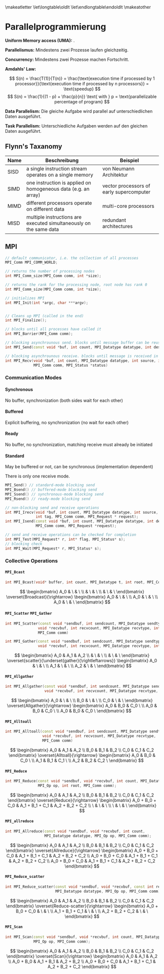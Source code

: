 \makeatletter
\let\longtable\oldlt
\let\endlongtable\endoldlt
\makeatother

# Parallelprogrammierung

**Uniform Memory access (UMA):** .

**Parallelismus:** Mindestens zwei Prozesse laufen gleichzeitig.

**Concurrency:** Mindestens zwei Prozesse machen Fortschritt.

**Amdahls' Law:**

$$
S(n) = \frac{T(1)}{T(n)} = \frac{\text{execution time if processed by 1 processor}}{\text{execution time if processed by n processors}} = \text{speedup}
$$
$$
S(n) = \frac{1}{(1 - p) + \frac{p}{n}} \text{ with } p = \text{parallelizable percentage of program}
$$

**Data Parallelism:** Die gleiche Aufgabe wird parallel auf unterschiedlichen Daten ausgeführt.

**Task Parallelism:** Unterschiedliche Aufgaben werden auf den gleichen Daten ausgeführt.

## Flynn's Taxanomy

| Name | Beschreibung | Beispiel |
|------|--------------|----------|
| SISD | a single instruction stream operates on a single memory              | von Neumann Architektur |
| SIMD | one instruction is applied on homogeneous data (e.g. an array) | vector processors of early supercomputer |
| MIMD | different processors operate on different data | multi-core processors |
| MISD | multiple instructions are executed simultaneously on the same data | redundant architectures |

## MPI

```cpp
// default communicator, i.e. the collection of all processes
MPI_Comm MPI_COMM_WORLD;

// returns the number of processing nodes
int MPI_Comm_size(MPI_Comm comm, int *size);

// returns the rank for the processing node, root node has rank 0
int MPI_Comm_size(MPI_Comm comm, int *size);

// initializes MPI
int MPI_Init(int *argc, char ***argv);


// Cleans up MPI (called in the end)
int MPI_Finalize();

// blocks until all processes have called it
int MPI_Barrier(MPI_Comm comm);

// blocking asynchrounous send. blocks until message buffer can be reused, i.e. message has been received.
int MPI_Send(const void *buf, int count, MPI_Datatype datatype, int dest, int tag, MPI_Comm comm)

// blocking asynchrounous receive. blocks until message is received in the buffer completly.
int MPI_Recv(void *buf, int count, MPI_Datatype datatype, int source, int tag,
             MPI_Comm comm, MPI_Status *status)

```

### Communication Modes

#### Synchronous

No buffer, synchronization (both sides wait for each other)

#### Buffered

Explicit buffering, no synchronization (no wait for each other)

#### Ready

No buffer, no synchronization, matching receive must already be initiated

#### Standard

May be buffered or not, can be synchronous (implementation dependent)

There is only one receive mode.

```cpp
MPI_Send() // standard-mode blocking send
MPI_Bsend() // buffered-mode blocking send
MPI_Ssend() // synchronous-mode blocking send
MPI_Rsend() // ready-mode blocking send

// non-blocking send and receive operations
int MPI_Irecv(void *buf, int count, MPI_Datatype datatype, int source,
              int tag, MPI_Comm comm, MPI_Request * request);
int MPI_Isend(const void *buf, int count, MPI_Datatype datatype, int dest, int tag,
              MPI_Comm comm, MPI_Request *request);

// send and receive operations can be checked for completion
int MPI_Test(MPI_Request* r, int* flag, MPI_Status* s);
// blocking check
int MPI_Wait(MPI_Request* r, MPI_Status* s);

```

### Collective Operations

#### `MPI_Bcast`

```cpp
int MPI_Bcast(void* buffer, int count, MPI_Datatype t, int root, MPI_Comm comm);
```

$$
\begin{bmatrix}
A_0 & \  & \ \\
    & \  & \ \\
    & \  & \
\end{bmatrix}
\overset{Broadcast}{\rightarrow}
\begin{bmatrix}
A_0 & \  & \ \\
A_0 & \  & \ \\
A_0 & \  & \
\end{bmatrix}
$$

#### `MPI_Scatter` `MPI_Gather`

```cpp
int MPI_Scatter(const void *sendbuf, int sendcount, MPI_Datatype sendtype,
               void *recvbuf, int recvcount, MPI_Datatype recvtype, int root,
               MPI_Comm comm)

int MPI_Gather(const void *sendbuf, int sendcount, MPI_Datatype sendtype,
               void *recvbuf, int recvcount, MPI_Datatype recvtype, int root, MPI_Comm comm)
```

$$
\begin{bmatrix}
A_0 & A_1 & A_2 \\
    & \   & \ \\
    & \   & \
\end{bmatrix}
\overset{scatter}{\underset{gather}{\rightleftarrows}}
\begin{bmatrix}
A_0 & \  & \ \\
A_1 & \  & \ \\
A_2 & \  & \
\end{bmatrix}
$$

#### `MPI_Allgather`

```cpp
int MPI_Allgather(const void *sendbuf, int sendcount, MPI_Datatype sendtype,
                  void *recvbuf, int recvcount, MPI_Datatype recvtype, MPI_Comm comm)
```

$$
\begin{bmatrix}
A_0 & \  & \ \\
B_0 & \  & \ \\
C_0 & \  & \
\end{bmatrix}
\overset{Allgather}{\rightarrow}
\begin{bmatrix}
A_0 & B_0  & C_0 \ \\
A_0 & B_0  & C_0 \ \\
A_0 & B_0  & C_0 \
\end{bmatrix}
$$

#### `MPI_Alltoall`

```cpp
int MPI_Alltoall(const void *sendbuf, int sendcount, MPI_Datatype sendtype,
                 void *recvbuf, int recvcount, MPI_Datatype recvtype,
                 MPI_Comm comm)

```

$$
\begin{bmatrix}
A_0 & A_1 & A_2 \\
B_0 & B_1 & B_2 \\
C_0 & C_1 & C_2
\end{bmatrix}
\overset{Alltoall}{\rightarrow}
\begin{bmatrix}
A_0 & B_0  & C_0 \ \\
A_1 & B_1  & C_1 \ \\
A_2 & B_2  & C_2 \
\end{bmatrix}
$$


#### `MPI_Reduce`

```cpp
int MPI_Reduce(const void *sendbuf, void *recvbuf, int count, MPI_Datatype datatype,
               MPI_Op op, int root, MPI_Comm comm);
```

$$
\begin{bmatrix}
A_0 & A_1 & A_2 \\
B_0 & B_1 & B_2 \\
C_0 & C_1 & C_2
\end{bmatrix}
\overset{Reduce}{\rightarrow}
\begin{bmatrix}
A_0 + B_0 + C_0 & A_1 + B_1 + C_1  & A_2 + B_2 + C_2 \\
 \  & \    & \     \\
 \  & \    & \
\end{bmatrix}
$$

#### `MPI_allreduce`

```cpp
int MPI_Allreduce(const void *sendbuf, void *recvbuf, int count,
                  MPI_Datatype datatype, MPI_Op op, MPI_Comm comm);
```

$$
\begin{bmatrix}
A_0 & A_1 & A_2 \\
B_0 & B_1 & B_2 \\
C_0 & C_1 & C_2
\end{bmatrix}
\overset{Allreduce}{\rightarrow}
\begin{bmatrix}
A_0 + B_0 + C_0 & A_1 + B_1 + C_1  & A_2 + B_2 + C_2 \\
A_0 + B_0 + C_0 & A_1 + B_1 + C_1  & A_2 + B_2 + C_2 \\
A_0 + B_0 + C_0 & A_1 + B_1 + C_1  & A_2 + B_2 + C_2
\end{bmatrix}
$$

#### `MPI_Reduce_scatter`

```cpp
int MPI_Reduce_scatter(const void *sendbuf, void *recvbuf, const int recvcounts[],
                       MPI_Datatype datatype, MPI_Op op, MPI_Comm comm)
```

$$
\begin{bmatrix}
A_0 & A_1 & A_2 \\
B_0 & B_1 & B_2 \\
C_0 & C_1 & C_2
\end{bmatrix}
\overset{Reduce-scatter}{\rightarrow}
\begin{bmatrix}
A_0 + B_0 + C_0  & \ & \ \\
A_1 + B_1 + C_1  & \ & \ \\
A_2 + B_2 + C_2  & \ & \
\end{bmatrix}
$$

#### `MPI_Scan`

```cpp
int MPI_Scan(const void *sendbuf, void *recvbuf, int count, MPI_Datatype datatype,
             MPI_Op op, MPI_Comm comm);
```

$$
\begin{bmatrix}
A_0 & A_1 & A_2 \\
B_0 & B_1 & B_2 \\
C_0 & C_1 & C_2
\end{bmatrix}
\overset{Scan}{\rightarrow}
\begin{bmatrix}
A_0 & A_1 & A_2 \\
A_0 + B_0 & A_1 + B_1 & A_2 + B_2 \\
A_0 + B_0 + C_0 & A_1 + B_1 + C_1 & A_2 + B_2 + C_2
\end{bmatrix}
$$

